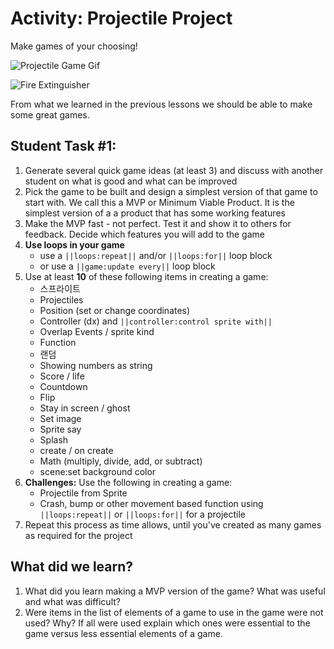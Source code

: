 # Activity: Projectile Project

Make games of your choosing!

![Projectile Game Gif](/static/courses/csintro1/loops/project-game-1.gif)

![Fire Extinguisher](/static/courses/csintro1/loops/extinguisher.gif)

From what we learned in the previous lessons we should be able to make some great games.

## Student Task #1:

1. Generate several quick game ideas (at least 3) and discuss with another student on what is good and what can be improved
2. Pick the game to be built and design a simplest version of that game to start with. We call this a MVP or Minimum Viable Product. It is the simplest version of a a product that has some working features
3. Make the MVP fast - not perfect. Test it and show it to others for feedback. Decide which features you will add to the game
4. **Use loops in your game** 
    - use a `||loops:repeat||` and/or `||loops:for||` loop block
    - or use a `||game:update every||` loop block
5. Use at least **10** of these following items in creating a game: 
    - 스프라이트
    - Projectiles
    - Position (set or change coordinates)
    - Controller (dx) and `||controller:control sprite with||`
    - Overlap Events / sprite kind
    - Function
    - 랜덤
    - Showing numbers as string
    - Score / life
    - Countdown
    - Flip
    - Stay in screen / ghost
    - Set image
    - Sprite say
    - Splash
    - create / on create
    - Math (multiply, divide, add, or subtract)
    - scene:set background color
6. **Challenges:** Use the following in creating a game: 
    - Projectile from Sprite
    - Crash, bump or other movement based function using `||loops:repeat||` or `||loops:for||` for a projectile
7. Repeat this process as time allows, until you've created as many games as required for the project

## What did we learn?

1. What did you learn making a MVP version of the game? What was useful and what was difficult?
2. Were items in the list of elements of a game to use in the game were not used? Why? If all were used explain which ones were essential to the game versus less essential elements of a game.